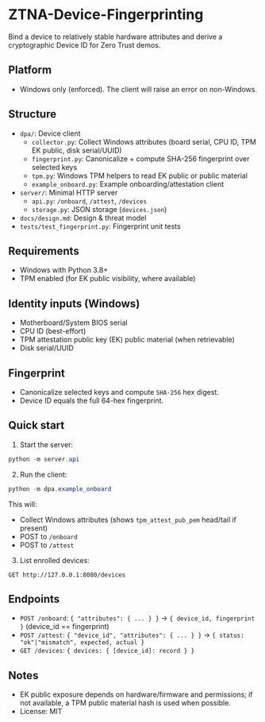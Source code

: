 # ZTNA-Device-Fingerprinting

Bind a device to relatively stable hardware attributes and derive a cryptographic Device ID for Zero Trust demos.

## Platform
- Windows only (enforced). The client will raise an error on non-Windows.

## Structure
- `dpa/`: Device client
  - `collector.py`: Collect Windows attributes (board serial, CPU ID, TPM EK public, disk serial/UUID)
  - `fingerprint.py`: Canonicalize + compute SHA-256 fingerprint over selected keys
  - `tpm.py`: Windows TPM helpers to read EK public or public material
  - `example_onboard.py`: Example onboarding/attestation client
- `server/`: Minimal HTTP server
  - `api.py`: `/onboard`, `/attest`, `/devices`
  - `storage.py`: JSON storage (`devices.json`)
- `docs/design.md`: Design & threat model
- `tests/test_fingerprint.py`: Fingerprint unit tests

## Requirements
- Windows with Python 3.8+
- TPM enabled (for EK public visibility, where available)

## Identity inputs (Windows)
- Motherboard/System BIOS serial
- CPU ID (best-effort)
- TPM attestation public key (EK) public material (when retrievable)
- Disk serial/UUID

## Fingerprint
- Canonicalize selected keys and compute `SHA-256` hex digest.
- Device ID equals the full 64-hex fingerprint.

## Quick start
1) Start the server:
```powershell
python -m server.api
```
2) Run the client:
```powershell
python -m dpa.example_onboard
```
This will:
- Collect Windows attributes (shows `tpm_attest_pub_pem` head/tail if present)
- POST to `/onboard`
- POST to `/attest`

3) List enrolled devices:
```text
GET http://127.0.0.1:8080/devices
```

## Endpoints
- `POST /onboard`: `{ "attributes": { ... } }` → `{ device_id, fingerprint }` (device_id == fingerprint)
- `POST /attest`: `{ "device_id", "attributes": { ... } }` → `{ status: "ok"|"mismatch", expected, actual }`
- `GET /devices`: `{ devices: { [device_id]: record } }`

## Notes
- EK public exposure depends on hardware/firmware and permissions; if not available, a TPM public material hash is used when possible.
- License: MIT
